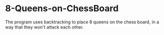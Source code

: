 # 8-Queens-on-ChessBoard
The program uses backtracking to place 8 queens on the chess board, in a way that they won't attack each other.
